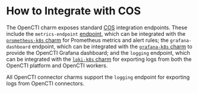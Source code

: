 # How to Integrate with COS

The OpenCTI charm exposes standard [COS](https://charmhub.io/topics/canonical-observability-stack)
integration endpoints. These include the `metrics-endpoint` [endpoint](https://canonical-juju.readthedocs-hosted.com/en/latest/user/reference/application/#application-endpoint), 
which can be integrated with the [`prometheus-k8s` charm](https://charmhub.io/prometheus-k8s)
for Prometheus metrics and alert rules; the `grafana-dashboard` endpoint, which
can be integrated with the [`grafana-k8s` charm](https://charmhub.io/grafana-k8s)
to provide the OpenCTI Grafana dashboard; and the `logging` endpoint, which can
be integrated with the [`loki-k8s` charm](https://charmhub.io/loki-k8s) for 
exporting logs from both the OpenCTI platform and OpenCTI workers.

All OpenCTI connector charms support the `logging` endpoint for exporting logs 
from OpenCTI connectors.
